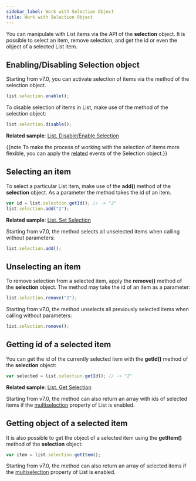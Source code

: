 ```yaml
---
sidebar_label: Work with Selection Object
title: Work with Selection Object
---          
```


You can manipulate with List items via the API of the **selection** object. It is possible to select an item, remove selection, and get the id or even the object of a selected List item.

Enabling/Disabling Selection object
---------------------------------

Starting from v7.0, you can activate selection of items via the [](../selection/api/selection_enable_method.md) method of the selection object.

~~~js
list.selection.enable();
~~~

To disable selection of items in List, make use of the [](../selection/api/selection_disable_method.md) method of the selection object:

~~~js
list.selection.disable();
~~~

**Related sample**: [List. Disable/Enable Selection](https://snippet.dhtmlx.com/i4zj985o)


{{note To make the process of working with the selection of items more flexible, you can apply the [related](selection/index.md#events) events of the Selection object.}}

Selecting an item
--------------------

To select a particular List item, make use of the **add()** method of the **selection** object. As a parameter the method takes the id of an item. 

~~~js
var id = list.selection.getId(); // -> "2"
list.selection.add("2");
~~~

**Related sample**: [List. Set Selection](https://snippet.dhtmlx.com/io8oxxg2)

Starting from v7.0, the method selects all unselected items when calling without parameters:

~~~js
list.selection.add();
~~~

Unselecting an item
--------------------

To remove selection from a selected item, apply the **remove()** method of the **selection** object. The method may take the id of an item as a parameter:

~~~js
list.selection.remove("2"); 
~~~

Starting from v7.0, the method unselects all previously selected items when calling without parameters:

~~~js
list.selection.remove();
~~~

Getting id of a selected item
----------------------------

You can get the id of the currently selected item with the **getId()** method of the **selection** object:

~~~js
var selected = list.selection.getId(); // -> "2"
~~~

**Related sample**: [List. Get Selection](https://snippet.dhtmlx.com/elonnovx)

Starting from v7.0, the method can also return an array with ids of selected items if the [multiselection](list/api/list_multiselection_config.md) property of List is enabled.


Getting object of a selected item
---------------------------------

It is also possible to get the object of a selected item using the **getItem()** method of the **selection** object:

~~~js
var item = list.selection.getItem();
~~~

Starting from v7.0, the method can also return an array of selected items if the [multiselection](list/api/list_multiselection_config.md) property of List is enabled.

